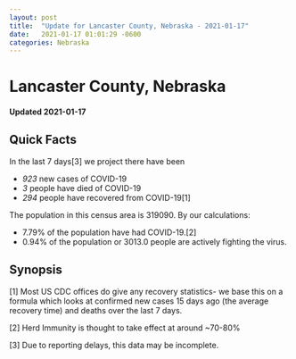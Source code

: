 ```yaml
---
layout: post
title:  "Update for Lancaster County, Nebraska - 2021-01-17"
date:   2021-01-17 01:01:29 -0600
categories: Nebraska
---
```


# Lancaster County, Nebraska
#### Updated 2021-01-17

## Quick Facts

In the last 7 days[3] we project there have been
- *923* new cases of COVID-19
- *3* people have died of COVID-19
- *294* people have recovered from COVID-19[1]

The population in this census area is 319090. By our calculations:
- 7.79% of the population have had COVID-19.[2]
- 0.94% of the population or 3013.0 people are actively fighting the virus.

## Synopsis




[1] Most US CDC offices do give any recovery statistics- we base this on a formula which looks at confirmed new cases
15 days ago (the average recovery time) and deaths over the last 7 days.

[2] Herd Immunity is thought to take effect at around ~70-80%

[3] Due to reporting delays, this data may be incomplete.
 
    